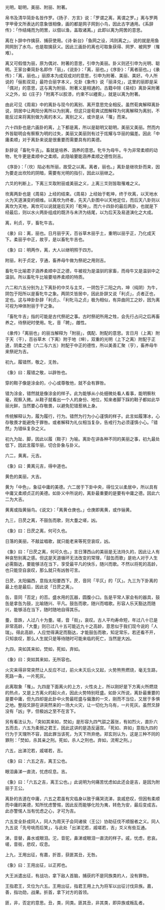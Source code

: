 
光明，聪明，美丽、附丽、附著。

帛书及清华简卦名皆作罗。《扬子．方言》说：「罗谓之离，离谓之罗。」离与罗两字甲骨文所表达的意象很相像，画的都是网子网到小鸟，因此古字通用。《系辞传》：「作结绳而为罔罟，以佃以渔，盖取诸离。」此即以离为网罟的意思。

离在卜辞中作擒获、捕获使用。《诗‧新台》「鱼网之设，鸿则离之」，说的就是用鱼网网到了水鸟，也是取擒获义。因此三画卦的离也可取象获得、网罗、被网罗（罹难）。

离又可假借为丽，原为偶对、附著的意思，引申为美丽。卦义则还引申为光明、聪明。王家台秦简卦名即作「丽」，《说卦》：「离，丽也。」《序卦》：「离者丽也。」《彖传》：「离，丽也。」丽原本为成双成对的意思，引申为附著、美丽、美好。今人所说的「俪影双双」最符合丽字本义，兑卦《象传》说「丽泽兑」，这里的丽即是采「偶对」的意思，这与离为附丽、附著义是相通的。古籍中除《易经》离卦采附著义之外，如《庄子》「附离不以胶漆，约束不以纆索」，就是以离为附著。

由此可见《周易》中的离卦与现今的离别、离开意思完全相反。虽然荀爽解释离卦说，阴居中让两阳分离所以为别离，但这只是荀爽试图解释为何离解释为离别，不能反过来将离别做为离的本义。离别之义，或许是从「罹」而来。

六十四卦也是六画卦的离，上下都是离，所以是聪明又聪明，美丽又美丽。然而内外皆聪明会有察察为明的过失，美丽又美丽则有过于炫耀与华丽的偏差。因此「中庸柔顺」对于离卦来说是很重要而需要具有的美德。

卦辞说「畜牝牛吉」。畜就是培养、涵养的意思。牝牛为母牛。牛为非常柔顺的动物，牝牛更是柔顺中之柔顺。此隐喻要能涵养柔顺之德性则吉。

《序卦》：「（坎）陷必有所丽，故受之以离。离者，丽也。」离卦是继坎卦而来，因为要走出坎险的阴暗，需要有光明的指引，因此以丽继之。

六爻的判断上，下离三爻取附丽或美丽之义，上离三爻则皆取罹难之义。

坎离两卦也是《周易》上经的结束。《周易》上经始于乾坤，终于坎离，以天地水火为天道演变的纲维。以离坎为终者，先天八卦图中以天地定位，而后天八卦则以离坎为天地，离坎可以说就是后天的「乾坤」。而六十四卦的最后两卦，也就是下经最后，则以水火两卦组成的既济与未济为结尾，以为后天及易道演化之大成。

离，利贞，亨，畜牝牛吉。

《彖》曰：离，丽也。日月丽乎天，百谷草木丽乎土，重明以丽乎正，乃化成天下。柔丽乎中正，故亨，是以畜牝牛吉也。

《象》曰：明两作，离，大人以继明照于四方。

附丽，利于贞定，亨通，畜养母牛做为祭祀之用则吉。

畜牝牛比喻君子涵养柔顺中正之德，牛被视为是温驯的家畜，而母牛又是温驯中之温驯。所以畜牝牛比喻要培养柔顺的特质。

六二和六五分别为上下离卦的中爻与主爻，一阴包于二阳之内，坤（纯阴）为牛，阴包于阳所以是畜牝牛之象。两阴爻皆居中，因此卦辞又说「利贞」，贞者正也，定也。这与坤卦卦辞「利贞」、「利牝马之贞」极为相似，有异曲同工之妙，因为离可视为坤体附丽于干之象。

「畜牝牛吉」指的可能是古代祭祀之事。古时祭祀所用之牲，会先行占问之后再畜养之，待祭祀时使用。牝，音「聘」，雌性。

《彖传》「离丽也」的丽当解释为「附丽」，偶配、附配的意思。言日月（上离）附于天（干），百谷草木（下离）附于地（坤），双重的光明（上下之离）附配于正道，阴柔之德（六二与六五）附配于中正的德性，所以美善汇聚（亨），畜养母牛来祭祀为吉。

初九，履错然，敬之，无咎。

《象》曰：履错之敬，以辟咎也。

穿的鞋子像是涂金的，小心或尊敬他，就不会有罪咎。

错为涂金，错然就是像涂金的样子。此为能够从小处细微处看人看事，能明察秋毫，观察入微。从鞋子就看出一个人的身份、地位，知来者脚下踩的鞋子都如此华丽光鲜，当然要心存敬畏，以避免犯错惹祸上身。

传统解释认为，履为履行，行为。错然为行为小心谨慎的样子。此言如履薄冰，心存敬畏才能避免于罪咎。或者解释为礼仪相当复杂，告戒行为必须谨慎小心。「错然」为错纵复杂之义。

初九为趾、脚，因此以履（鞋子）为喻。离卦在讲各种不同的美丽之事，初九最处低下，因此言履华丽，切合卦象与卦义。

六二，黄离，元吉。

《象》曰：黄离元吉，得中道也。

黄色的美丽，大吉。

黄为「中色」，象征中庸的美德。六二居于下卦中央，得位又以柔居中，所以具有中庸又柔顺贞正的美德。如卦义中所说的，离卦最重要的是要有中庸之德。因此六二为大吉。

黄离或指黄骊鸟。《说文》：「离黄仓庚也。」仓庚即离黄，或作骊黄。

九三，日昃之离，不鼓缶而歌，则大耋之嗟，凶。

《象》曰：日昃之离，何可久也。

日落的美丽，不敲盆唱歌，就只能老来等死空哀叹，凶。

《象》曰：「日昃之离，何可久也。」言日薄西山的美丽是无法持久的，因此让人有种哀愁别离之感。但这是天道循环无法改变的常理，「鼓缶而歌」是劝人对于人生必需豁达，要能够活在当下，享受最平凡的快乐，随兴而歌。不然以将死的高龄，也只能空自哀叹，那么就只有凶咎可言。

日昃，太阳偏西，意指太阳要西下。昃，音同「平仄」的「仄」。九三为下卦离的最上也是最后，因此说「日昃之离」。

缶，音同「否定」的否。盛水用的瓦器，圆腹小口。缶是平常人家会有的器具，鼓缶是拿缶为鼓，比喻随兴、平凡。鼓缶而歌，随兴而唱歌。形容人乐天豁达而随兴，能够活在当下，随时随地自得其乐。

耋，音跌，人过八十为耋。嗟，音「街」，哀叹。古人平均寿命短，年过八十已是非常高龄，「大耋」则已过八十五可能近九十之高龄，意思似于我们现今说的「人瑞」。得此高龄，人应觉得满足而豁达，才能鼓缶而歌，知足常乐，若还看不开，只知哀叹，那么人生就只是等待随时可能来临的死亡，当然是大凶。

九四，突如其来如，焚如，死如，弃如。

《象》曰：突如其来如，无所容也。

火灾来得非常突然让人反应不过，前火未灭后火又起，火势熊熊燃烧，毫无生路，死路一条，一片死灰。

此离取象「罹」。九四是下面离火的上方，火性炎上，所以刚好是下方离火所燃烧的热点，又是上方离火的起火点，因此火势特别旺盛。如卦义所说，离卦最重要的是要中庸，但九四却是此卦中火势最旺盛与偏激的一爻，刚而不当位，又居于多惧之地。整段爻辞在讲突然来的一场大火灾，让一切化为乌有，一片死灰。虽然爻辞没有「凶」字，但极凶之至不在言下。

另有看法认为，「突如其来如，焚如」是形容九四气燄之嚣张，有如烈火，直扑六五而去，六五为柔弱之君王，因此这讲的是造反逼宫。「死如、弃如」意指九四的行为于天理所不容，因此罪当该死，为天下所弃绝。郑玄则认为，这是三种不同的罪刑：「焚如，杀其亲之刑。死如，杀人之刑也。弃如，流宥之刑。」

六五，出涕沱若，戚嗟若，吉。

《象》曰：六五之吉，离王公也。

眼泪鼻涕一直流，忧虑叹息。吉。

《象》曰：「六五之吉，离王公也。」此说明为何痛苦忧虑如此还会是吉，是因为附丽于王公。

离卦的吉道在中庸，六五之君虽有灾临身以致于痛哭流涕，哀戚悲叹，但因有柔顺而中庸的美德，知所忧虑警惕，因此反而能够化险为夷，转危为安，最后变成吉。此亦警惕人当有忧虑之心，才可为吉。

六五变全卦成同人，同人为周天子会同诸侯（王公）协助征伐不顺服者之义。同人九五说「先号咷而后笑」，与此处「出涕沱若，戚嗟若，吉」爻义有些互通。

涕，音替，鼻水或眼泪。沱，音驼，鼻涕或眼泪一直流的样子。戚，忧虑，悲哀。嗟，音街，悲叹，叹息。

上九，王用出征，有嘉，折首，获匪其丑，无咎。

《象》曰：王用出征，以正邦也。

大王派遣出征，有战功，拿下敌人首脑，捕获的不是同族类的人，没有罪咎。

王指君王，爻位为六五。王用出征，指君王用上九为将军以出征讨伐异族。嘉，善，指功勋，战果。折首，拿下对方的首领。

匪，非，否定的意思。丑，类，同类。匪其丑，非其类，即异族或叛乱者。